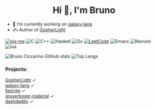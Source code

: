 
<h1 align="center">Hi 👋, I'm Bruno</h1>

- 🔭 I’m currently working on [galaxy-lang](https://github.com/galaxy-lang/galaxy)
- ✍️ Author of [GopherLight](https://github.com/BrunoCiccarino/GopherLight)

[![pix-me](https://img.shields.io/badge/donate%20on-pixme-1C1E26?style=for-the-badge&labelColor=1C1E26&color=28f4f4)](https://www.pixme.bio/brunociccarino)
![C](https://img.shields.io/badge/c-%2300599C.svg?style=for-the-badge&logo=c&logoColor=white)
![C++](https://img.shields.io/badge/c++-%2300599C.svg?style=for-the-badge&logo=c%2B%2B&logoColor=white)
![Haskell](https://img.shields.io/badge/Haskell-5e5086?style=for-the-badge&logo=haskell&logoColor=white)
![Go](https://img.shields.io/badge/go-%2300ADD8.svg?style=for-the-badge&logo=go&logoColor=white)
[![LeetCode](https://img.shields.io/badge/LeetCode-000000?style=for-the-badge&logo=LeetCode&logoColor=#d16c06)](https://leetcode.com/u/Ch4r0nN/)
![Emacs](https://img.shields.io/badge/Emacs-%237F5AB6.svg?&style=for-the-badge&logo=gnu-emacs&logoColor=white)
![Neovim](https://img.shields.io/badge/NeoVim-%2357A143.svg?&style=for-the-badge&logo=neovim&logoColor=white)
![lua](https://img.shields.io/badge/lua-code?style=for-the-badge&logo=lua&color=%23789DBC)

![Bruno Ciccarino GitHub stats](https://github-readme-stats.vercel.app/api?username=BrunoCiccarino&show_icons=true&theme=radical)
![Top Langs](https://github-readme-stats.vercel.app/api/top-langs/?username=BrunoCiccarino&theme=radical&hide=html)

### Projects: 

[GopherLight](https://github.com/BrunoCiccarino/GopherLight)   ✓  
[galaxy-lang](https://github.com/galaxy-lang/galaxy)   ✓  
[fastvim](https://github.com/BrunoCiccarino/fastvim)   ✓  
[gruverboxer-material](https://github.com/BrunoCiccarino/gruverboxer-material.nvim)   ✓  
[dashdaddy](https://github.com/BrunoCiccarino/dashdaddy.vim)   ✓  
